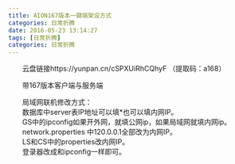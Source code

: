 ```yaml
---
title: AION167版本一键端架设方式
categories: 日常折腾
date: 2016-05-23 13:14:27
tags: [日常折腾]
categories: 日常折腾
---
```


&emsp;&emsp;云盘链接https://yunpan.cn/cSPXUiRhCQhyF （提取码：a168） 

&emsp;&emsp;带167版本客户端与服务端


&emsp;&emsp;局域网联机修改方式：   
&emsp;&emsp;数据库中server表IP地址可以填*也可以填内网IP。   
&emsp;&emsp;GS中的ipconfig如果开外网，就填公网ip，如果局域网就填内网ip。    
&emsp;&emsp;network.properties 中120.0.0.1全部改为内网IP。   
&emsp;&emsp;LS和CS中的properties改内网IP。   
&emsp;&emsp;登录器改成和ipconfig一样即可。   